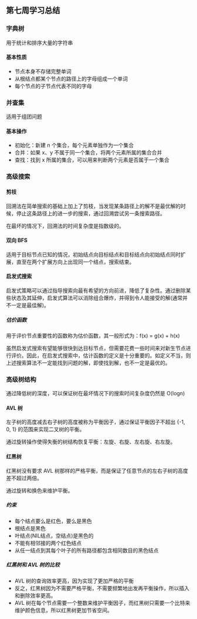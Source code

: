 ## 第七周学习总结


### 字典树
用于统计和排序大量的字符串

#### 基本性质
- 节点本身不存储完整单词
- 从根结点都某个节点的路径上的字母组成一个单词
- 每个节点的子节点代表不同的字母


### 并查集
适用于组团问题

#### 基本操作
- 初始化：新建 n 个集合，每个元素单独作为一个集合
- 合并：如果 x、y 不属于同一个集合，将两个元素所属的集合合并
- 查找：找到 x 所属的集合，可以用来判断两个元素是否属于一个集合


### 高级搜索

#### 剪枝
回溯法在简单搜索的基础上加上了剪枝，当发现某条路径上的解不是最优解的时候，停止这条路径上的进一步的搜索，通过回溯尝试另一条搜索路径。

在最坏的情况下，回溯法的时间复杂度是指数级的。

#### 双向 BFS
适用于目标节点已知的情况，初始结点向目标结点和目标结点向初始结点同时扩展，直至在两个扩展方向上出现同一个结点，搜索结束。

#### 启发式搜索
启发式策略可以通过指导搜索向最有希望的方向前进，降低了复杂性。通过删除某些状态及其延伸，启发式算法可以消除组合爆炸，并得到令人能接受的解(通常并不一定是最佳解)。

##### 估价函数
用于评价节点重要性的函数称为估价函数，其一般形式为：f(x) = g(x) + h(x)

虽然启发式搜索有望能够很快到达目标节点，但需要花费一些时间来对新生节点进行评价。因此，在启发式搜索中，估计函数的定义是十分重要的。如定义不当，则上述搜索算法不一定能找到问题的解，即使找到解，也不一定是最优的。


### 高级树结构
通过降低树的深度，可以保证树在最坏情况下的搜索时间复杂度仍然是 O(logn)

#### AVL 树
左子树的高度减去右子树的高度被称为平衡因子，通过保证平衡因子不超出 {-1, 0, 1} 的范围来实现二叉树的平衡。

通过旋转操作使得失衡的树结构恢复平衡：左旋、右旋、左右旋、右左旋。

#### 红黑树
红黑树没有要求 AVL 树那样的严格平衡，而是保证了任意节点的左右子树的高度差不超过两倍。

通过旋转和换色来维护平衡。

##### 约束
- 每个结点要么是红色，要么是黑色
- 根结点是黑色
- 叶结点(NIL结点，空结点)是黑色的
- 不能有相邻接的两个红色结点
- 从任一结点到其每个叶子的所有路径都包含相同数目的黑色结点

##### 红黑树和 AVL 树的比较
- AVL 树的查询效率更高，因为实现了更加严格的平衡
- 反之，红黑树因为不需要严格平衡，不需要频繁地出发再平衡操作，所以插入和删除效率更高。
- AVL 树在每个节点需要一个整数来维护平衡因子，而红黑树只需要一个比特来维护颜色信息，所以红黑树更加节省空间。
